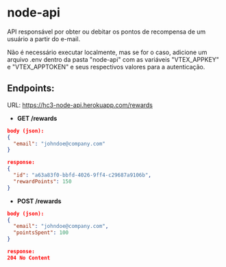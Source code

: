 # node-api

API responsável por obter ou debitar os pontos de recompensa de um usuário a partir do e-mail.

Não é necessário executar localmente, mas se for o caso, adicione um arquivo .env dentro da pasta "node-api" com as variáveis "VTEX_APPKEY" e "VTEX_APPTOKEN" e seus respectivos valores para a autenticação.

## Endpoints:

URL: https://hc3-node-api.herokuapp.com/rewards

- **GET /rewards**

```json
body (json):
{
  "email": "johndoe@company.com"
}

response:
{
  "id": "a63a83f0-bbfd-4026-9ff4-c29687a9106b",
  "rewardPoints": 150
}
```

- **POST /rewards**

```json
body (json):
{
  "email": "johndoe@company.com",
  "pointsSpent": 100
}

response:
204 No Content
```
